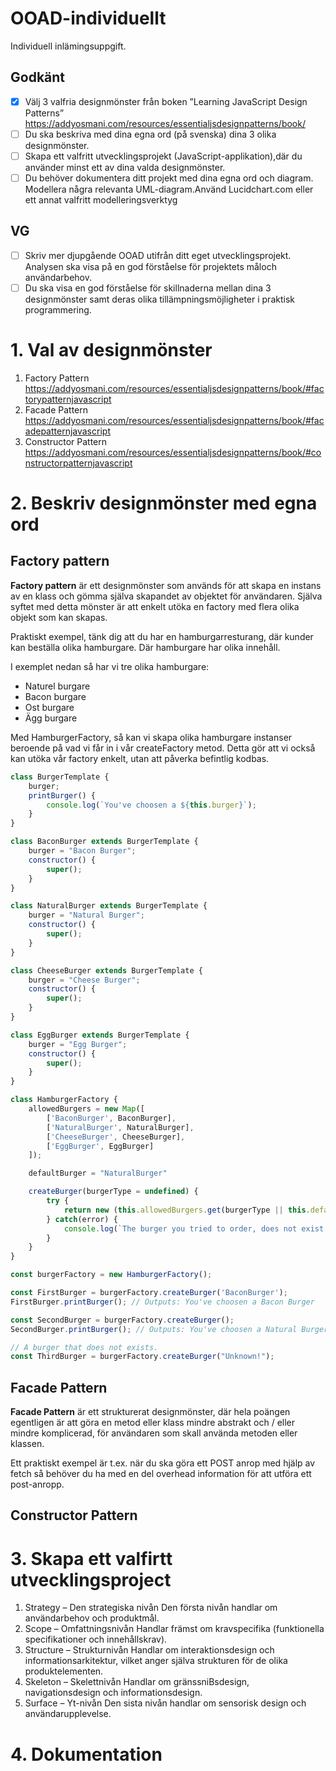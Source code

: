# OOAD-individuellt
Individuell inlämingsuppgift.

## Godkänt
- [x] Välj 3 valfria designmönster från boken ”Learning JavaScript Design Patterns” https://addyosmani.com/resources/essentialjsdesignpatterns/book/
- [ ] Du ska beskriva med dina egna ord (på svenska) dina 3 olika designmönster.
- [ ] Skapa ett valfritt utvecklingsprojekt (JavaScript-applikation),där du använder minst ett av dina valda designmönster.
- [ ] Du behöver dokumentera ditt projekt med dina egna ord och diagram. Modellera några relevanta UML-diagram.Använd Lucidchart.com eller ett annat valfritt modelleringsverktyg

## VG 
- [ ] Skriv mer djupgående OOAD utifrån ditt eget utvecklingsprojekt. Analysen ska visa på en god förståelse för projektets måloch användarbehov.
- [ ] Du ska visa en god förståelse för skillnaderna mellan dina 3 designmönster samt deras olika tillämpningsmöjligheter i praktisk programmering.

# 1. Val av designmönster
1. Factory Pattern https://addyosmani.com/resources/essentialjsdesignpatterns/book/#factorypatternjavascript
2. Facade Pattern https://addyosmani.com/resources/essentialjsdesignpatterns/book/#facadepatternjavascript
3. Constructor Pattern https://addyosmani.com/resources/essentialjsdesignpatterns/book/#constructorpatternjavascript

# 2. Beskriv designmönster med egna ord

## Factory pattern
**Factory pattern** är ett designmönster som används för att skapa en instans av en klass och gömma själva skapandet av objektet för användaren. Själva syftet med detta mönster är att enkelt utöka en factory med flera olika objekt som kan skapas.

Praktiskt exempel, tänk dig att du har en hamburgarresturang, där kunder kan beställa olika hamburgare. Där hamburgare har olika innehåll.

I exemplet nedan så har vi tre olika hamburgare:
- Naturel burgare
- Bacon burgare
- Ost burgare
- Ägg burgare

Med HamburgerFactory, så kan vi skapa olika hamburgare instanser beroende på vad vi får in i vår createFactory metod.
Detta gör att vi också kan utöka vår factory enkelt, utan att påverka befintlig kodbas.
```JavaScript
class BurgerTemplate {
    burger;
    printBurger() {
        console.log(`You've choosen a ${this.burger}`);
    }
}

class BaconBurger extends BurgerTemplate {
    burger = "Bacon Burger";
    constructor() {
        super();
    }
}

class NaturalBurger extends BurgerTemplate {
    burger = "Natural Burger";
    constructor() {
        super();
    }
}

class CheeseBurger extends BurgerTemplate {
    burger = "Cheese Burger";
    constructor() {
        super();
    }
}

class EggBurger extends BurgerTemplate {
    burger = "Egg Burger";
    constructor() {
        super();
    }
}

class HamburgerFactory {
    allowedBurgers = new Map([
        ['BaconBurger', BaconBurger],
        ['NaturalBurger', NaturalBurger],
        ['CheeseBurger', CheeseBurger],
        ['EggBurger', EggBurger]
    ]);

    defaultBurger = "NaturalBurger"

    createBurger(burgerType = undefined) {
        try {
            return new (this.allowedBurgers.get(burgerType || this.defaultBurger))();
        } catch(error) {
            console.log(`The burger you tried to order, does not exist!`);
        }
    }
}

const burgerFactory = new HamburgerFactory();

const FirstBurger = burgerFactory.createBurger('BaconBurger');
FirstBurger.printBurger(); // Outputs: You've choosen a Bacon Burger

const SecondBurger = burgerFactory.createBurger();
SecondBurger.printBurger(); // Outputs: You've choosen a Natural Burger

// A burger that does not exists.
const ThirdBurger = burgerFactory.createBurger("Unknown!");
```

## Facade Pattern
**Facade Pattern** är ett strukturerat designmönster, där hela poängen egentligen är att göra en metod eller klass mindre abstrakt och / eller mindre komplicerad, för användaren som skall använda metoden eller klassen.

Ett praktiskt exempel är t.ex. när du ska göra ett POST anrop med hjälp av fetch så behöver du ha med en del overhead information för att utföra ett post-anropp.


## Constructor Pattern


# 3. Skapa ett valfirtt utvecklingsproject

1. Strategy – Den strategiska nivån
Den första nivån handlar om användarbehov och produktmål.
2. Scope – Omfattningsnivån
Handlar främst om kravspecifika 
(funktionella specifikationer och innehållskrav).
3. Structure – Strukturnivån
Handlar om interaktionsdesign och informationsarkitektur, vilket anger själva strukturen för de olika produktelementen.
4. Skeleton – Skelettnivån
Handlar om gränssniBsdesign, navigationsdesign och informationsdesign.
5. Surface – Yt-nivån
Den sista nivån handlar om sensorisk design och användarupplevelse.

# 4. Dokumentation